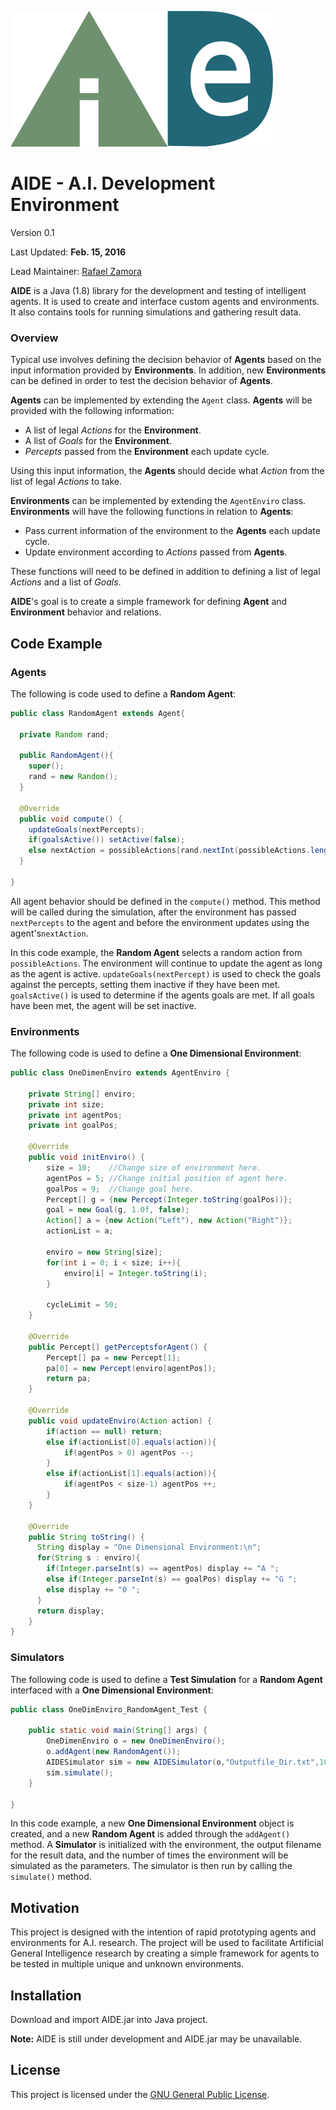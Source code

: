 ![AIDE Logo](images/AIDE_logo.png)
# AIDE - A.I. Development Environment
Version 0.1

Last Updated: **Feb. 15, 2016**

Lead Maintainer: [Rafael Zamora](https://github.com/rz4)

**AIDE** is a Java (1.8) library for the development and testing of
intelligent agents. It is used to create and interface custom
agents and environments. It also contains tools for running
simulations and gathering result data.

### Overview

Typical use involves defining the decision behavior of **Agents**
based on the input information provided by **Environments**. In
addition, new **Environments** can be defined in order to test the
decision behavior of **Agents**.

**Agents** can be implemented by extending the `Agent` class.
**Agents** will be provided with the following information:
- A list of legal *Actions* for the **Environment**.
- A list of *Goals* for the **Environment**.
- *Percepts* passed from the **Environment** each update cycle.

Using this input information, the **Agents** should decide what
*Action* from the list of legal *Actions* to take.

**Environments** can be implemented by extending the `AgentEnviro`
class. **Environments** will have the following functions in relation
to **Agents**:
- Pass current information of the environment to the **Agents** each
update cycle.
- Update environment according to *Actions* passed from **Agents**.

These functions will need to be defined in addition to defining a list
of legal *Actions* and a list of *Goals*.

**AIDE**'s goal is to create a simple framework for defining **Agent**
and **Environment** behavior and relations.

## Code Example
### Agents
The following is code used to define a **Random Agent**:

```java
public class RandomAgent extends Agent{

  private Random rand;

  public RandomAgent(){
    super();
    rand = new Random();
  }

  @Override
  public void compute() {
    updateGoals(nextPercepts);
    if(goalsActive()) setActive(false);
    else nextAction = possibleActions[rand.nextInt(possibleActions.length)];
  }

}
```
All agent behavior should be defined in the `compute()` method.
This method will be called during the simulation, after the
environment has passed `nextPercepts` to the agent and before the
environment updates using the agent's`nextAction`.

In this code example, the **Random Agent** selects a random
action from `possibleActions`. The environment will continue to
update the agent as long as the agent is active.
`updateGoals(nextPercept)` is used to check the goals against
the percepts, setting them inactive if they have been met.
`goalsActive()` is used to determine if the agents goals are
met. If all goals have been met, the agent will be set inactive.
### Environments
The following code is used to define a **One Dimensional Environment**:

```java
public class OneDimenEnviro extends AgentEnviro {

	private String[] enviro;
	private int size;
	private int agentPos;
	private int goalPos;

	@Override
	public void initEnviro() {
		size = 10;    //Change size of environment here.
		agentPos = 5; //Change initial position of agent here.
        goalPos = 9;  //Change goal here.
		Percept[] g = {new Percept(Integer.toString(goalPos))};
		goal = new Goal(g, 1.0f, false);
		Action[] a = {new Action("Left"), new Action("Right")};
		actionList = a;

		enviro = new String[size];
		for(int i = 0; i < size; i++){
			enviro[i] = Integer.toString(i);
		}

		cycleLimit = 50;
	}

	@Override
	public Percept[] getPerceptsforAgent() {
		Percept[] pa = new Percept[1];
		pa[0] = new Percept(enviro[agentPos]);
		return pa;
	}

	@Override
	public void updateEnviro(Action action) {
		if(action == null) return;
		else if(actionList[0].equals(action)){
			if(agentPos > 0) agentPos --;
		}
		else if(actionList[1].equals(action)){
			if(agentPos < size-1) agentPos ++;
		}
	}

    @Override
    public String toString() {
      String display = "One Dimensional Environment:\n";
      for(String s : enviro){
        if(Integer.parseInt(s) == agentPos) display += "A ";
        else if(Integer.parseInt(s) == goalPos) display += "G ";
        else display += "0 ";
      }
      return display;
    }
}
```

### Simulators
The following code is used to define a **Test Simulation** for
a **Random Agent** interfaced with a **One Dimensional
Environment**:

```java
public class OneDimEnviro_RandomAgent_Test {

	public static void main(String[] args) {
		OneDimenEnviro o = new OneDimenEnviro();
		o.addAgent(new RandomAgent());
		AIDESimulator sim = new AIDESimulator(o,"Outputfile_Dir.txt",100);
		sim.simulate();
	}

}
```
In this code example, a new **One Dimensional Environment** object is created, and a new
**Random Agent** is added through the `addAgent()` method. A
**Simulator** is initialized with the environment, the output filename
for the result data, and the number of times the environment will be
simulated as the parameters. The simulator is then run by calling the
`simulate()` method.

## Motivation

This project is designed with the intention of rapid prototyping
agents and environments for A.I. research. The project will be
used to facilitate Artificial General Intelligence research by
creating a simple framework for agents to be tested in multiple
unique and unknown environments.

## Installation

Download and import AIDE.jar into Java project.

**Note:** AIDE is still under development and AIDE.jar may be
unavailable.

## License

This project is licensed under the [GNU General Public License](LICENSE).

